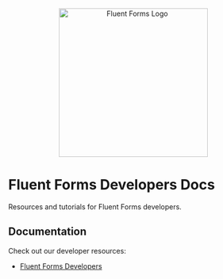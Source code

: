 <div align="center">
    <img style="margin-top: 50px;" width="300" src="https://fluentforms.com/wp-content/uploads/2021/04/fluent_forms_Logo.png" alt="Fluent Forms Logo">
</div>

# Fluent Forms Developers Docs

Resources and tutorials for Fluent Forms developers.

## Documentation

Check out our developer resources:

* [Fluent Forms Developers](https://developers.fluentforms.com/)
